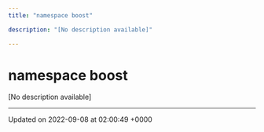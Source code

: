 ```yaml
---
title: "namespace boost"

description: "[No description available]"

---
```


# namespace boost

[No description available]






-------------------------------

Updated on 2022-09-08 at 02:00:49 +0000